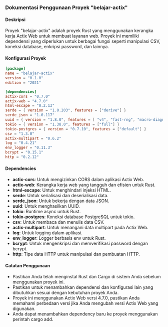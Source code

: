 ### Dokumentasi Penggunaan Proyek "belajar-actix"

#### Deskripsi
Proyek "belajar-actix" adalah proyek Rust yang menggunakan kerangka kerja Actix Web untuk membuat layanan web. Proyek ini memiliki dependensi yang diperlukan untuk berbagai fungsi seperti manipulasi CSV, koneksi database, enkripsi password, dan lainnya.

#### Konfigurasi Proyek

```toml
[package]
name = "belajar-actix"
version = "0.1.0"
edition = "2021"

[dependencies]
actix-cors = "0.7.0"
actix-web = "4.7.0"
html-escape = "0.2.13"
serde = { version = "1.0.203", features = ["derive"] }
serde_json = "1.0.117"
uuid = { version = "1.8.0", features = [ "v4", "fast-rng", "macro-diagnostics"] }
tokio = { version = "1.38.0", features = ["full"] }
tokio-postgres = { version = "0.7.10", features = ["default"] }
csv = "1.3.0"
actix-multipart = "0.6.2"
log = "0.4.21"
env_logger = "0.11.3"
bcrypt = "0.15.1"
http = "0.2.12"
```

#### Dependencies

- **actix-cors**: Untuk mengizinkan CORS dalam aplikasi Actix Web.
- **actix-web**: Kerangka kerja web yang tangguh dan efisien untuk Rust.
- **html-escape**: Untuk menghindari injeksi HTML.
- **serde**: Untuk serialisasi dan deserialisasi data.
- **serde_json**: Untuk bekerja dengan data JSON.
- **uuid**: Untuk menghasilkan UUID.
- **tokio**: Runtime async untuk Rust.
- **tokio-postgres**: Koneksi database PostgreSQL untuk tokio.
- **csv**: Untuk membaca dan menulis data CSV.
- **actix-multipart**: Untuk menangani data multipart pada Actix Web.
- **log**: Untuk logging dalam aplikasi.
- **env_logger**: Logger berbasis env untuk Rust.
- **bcrypt**: Untuk mengenkripsi dan memverifikasi password dengan bcrypt.
- **http**: Tipe data HTTP untuk manipulasi dan pembuatan HTTP.

#### Catatan Penggunaan
- Pastikan Anda telah menginstal Rust dan Cargo di sistem Anda sebelum menggunakan proyek ini.
- Pastikan untuk menambahkan dependensi dan konfigurasi lain yang dibutuhkan sesuai dengan kebutuhan proyek Anda.
- Proyek ini menggunakan Actix Web versi 4.7.0, pastikan Anda memahami perbedaan versi jika Anda mengubah versi Actix Web yang digunakan.
- Anda dapat menambahkan dependency baru ke proyek menggunakan perintah cargo add.